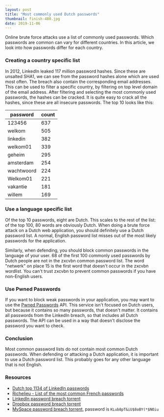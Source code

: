 ```yaml
---
layout: post
title: "Most commonly used Dutch passwords"
thumbnail: finish-480.jpg
date: 2019-11-06
---
```


Online brute force attacks use a list of commonly used passwords. Which passwords are common can vary for different countries. In this article, we look into how passwords differ for each country.

<!-- photo source: https://commons.wikimedia.org/wiki/File:Stage_2_finish,_Tour_de_France_1966_(cropped).jpg -->

### Creating a country specific list

In 2012, LinkedIn leaked 117 million password hashes. Since these are unsalted SHA1, we can see from the password hashes alone which are used most often. The breach also contain the corresponding email addresses. This can be used to filter a specific country, by filtering on top level domain of the email address. After filtering and selecting the most commonly used passwords, the hashes can be cracked. It is quite easy to crack all the hashes, since these are all insecure passwords. The top 10 looks like this:

| password   | count |
|------------|-------|
| 123456     | 637   |
| welkom     | 505   |
| linkedin   | 382   |
| welkom01   | 339   |
| geheim     | 295   |
| amsterdam  | 254   |
| wachtwoord | 224   |
| Welkom01   | 221   |
| vakantie   | 181   |
| willem     | 169   |

### Use a language specific list

Of the top 10 passwords, eight are Dutch. This scales to the rest of the list: of the top 100, 80 words are obviously Dutch. When doing a brute force attack on a Dutch web application, you should definitely use a Dutch password list. A normal, English password list misses out of the most likely passwords for the application.

Similarly, when defending, you should block common passwords in the language of your user. 68 of the first 100 commonly used passwords by Dutch people are not in the zxcvbn common password list. The word "netwerk" on place 15 is the first word that doesn't occur in the zxcvbn wordlist. You can't trust zxcvbn to prevent common passwords if you have non-English users. 

### Use Pwned Passwords

If you want to block weak passwords in your application, you may want to use the [Pwned Passwords](https://haveibeenpwned.com/Passwords) API. This service isn't focused on Dutch users, but because it contains so many passwords, that doesn't matter. It contains all passwords from the LinkedIn breach, so that includes all Dutch passwords. The API can be used in a way that doesn't disclose the password you want to check.

### Conclusion

Most common password lists do not contain most common Dutch passwords. When defending or attacking a Dutch application, it is important to use a Dutch password list. This probably goes for any other language that is not English.

### Resources

* [Dutch top 1134 of LinkedIn passwords](/wordlists/linkedin-dutch-top-1134.txt)
* [Richelieu - List of the most common French passwords](https://github.com/tarraschk/richelieu)
* [LinkedIn password breach torrent](magnet:?xt=urn:btih:07e8619ccd43aba5208ab8f66204ebf6c4c58838&dn=LinkedIn.rar)
* [Dropbox password breach torrent](magnet:?xt=urn:btih:e1a1e35e65454a08cde363cb5ee42fa56841a0e7&dn=dropbox.zip)
* [MySpace password breach torrent](magnet:?xt=urn:btih:17e6fc94dae0a3168301012c290a53a2bd314a28&dn=Myspace.com.rar), password is `KLub8pT&iU$8oBY(*$NOiu`
